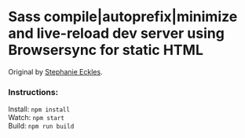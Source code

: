 # Sass compile|autoprefix|minimize and live-reload dev server using Browsersync for static HTML

Original by [Stephanie Eckles](https://thinkdobecreate.com/articles/minimum-static-site-sass-setup/).

### Instructions:

Install: `npm install`<br />
Watch: `npm start`<br />
Build: `npm run build`
